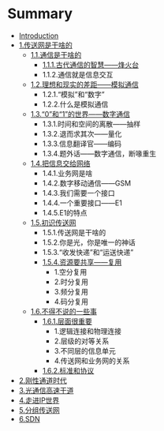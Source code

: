 # Summary

* [Introduction](README.md)
* [1.传送网是干啥的](1..md)
  * [1.1.通信是干啥的](1./11tong-xin-shi-gan-sha-de.md)
    * [1.1.1.古代通信的智慧——烽火台](1./11tong-xin-shi-gan-sha-de/111gu-dai-tong-xin-de-zhi-hui-2014-2014-feng-huo-tai.md)
    * 1.1.2.通信就是信息交互
  * [1.2.理想和现实的差距——模拟通信](1./12li-xiang-he-xian-shi-de-cha-ju-2014-2014-mo-ni-tong-xin.md)
    * 1.2.1.“模拟”和“数字”
    * 1.2.2.什么是模拟通信
  * [1.3.“0”和“1”的世界——数字通信](1./12li-xiang-he-xian-shi-de-cha-ju-2014-2014-mo-ni-tong-xin/130201d-he-201c-1-201d-de-shi-jie-2014-2014-shu-zi-tong-xin.md)
    * 1.3.1.时间和空间的离散——抽样
    * 1.3.2.退而求其次——量化
    * 1.3.3.信息翻译官——编码
    * 1.3.4.题外话——数字通信，断喙重生
  * [1.4.把信息交给网络](1./14ba-xin-xi-jiao-gei-wang-luo.md)
    * 1.4.1.业务网是啥
    * 1.4.2.数字移动通信——GSM
    * 1.4.3.我们需要一个接口
    * 1.4.4.一个重要接口——E1
    * 1.4.5.E1的特点
  * [1.5.初识传送网](1./15chu-shi-chuan-song-wang.md)
    * 1.5.1.传送网是干啥的
    * 1.5.2.你是光，你是唯一的神话
    * 1.5.3.“收发快递”和“运送快递”
    * [1.5.4.资源要共享——复用](1./15chu-shi-chuan-song-wang/154zi-yuan-yao-gong-xiang-2014-2014-fu-yong.md)
      * 1.空分复用
      * 2.时分复用
      * 3.频分复用
      * 4.码分复用
  * [1.6.不得不说的一些事](1./16bu-de-bu-shuo-de-yi-xie-shi.md)
    * [1.6.1.层面很重要](1./16bu-de-bu-shuo-de-yi-xie-shi/161ceng-mian-hen-zhong-yao.md)
      * 1.逻辑连接和物理连接
      * 2.层级的对等关系
      * 3.不同层的信息单元
      * 4.传送网和业务网的关系
    * [1.6.2.标准和协议](1./16bu-de-bu-shuo-de-yi-xie-shi/162biao-zhun-he-xie-yi.md)
* [2.刚性通道时代](2..md)
* [3.光通信高速干道](3..md)
* [4.走进IP世界](4.ip.md)
* [5.分组传送网](5..md)
* [6.SDN](6.sdn.md)

